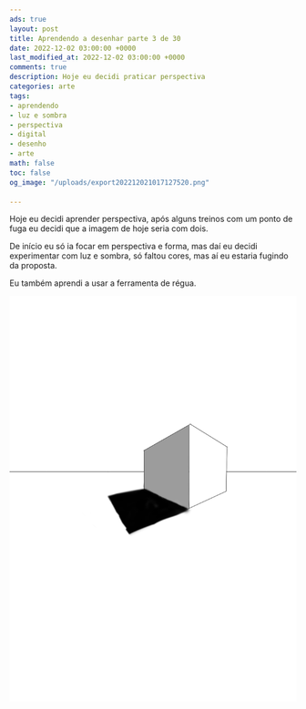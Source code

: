 ```yaml
---
ads: true
layout: post
title: Aprendendo a desenhar parte 3 de 30
date: 2022-12-02 03:00:00 +0000
last_modified_at: 2022-12-02 03:00:00 +0000
comments: true
description: Hoje eu decidi praticar perspectiva
categories: arte
tags:
- aprendendo
- luz e sombra
- perspectiva
- digital
- desenho
- arte
math: false
toc: false
og_image: "/uploads/export202212021017127520.png"

---
```

Hoje eu decidi aprender perspectiva, após alguns treinos com um ponto de fuga eu decidi que a imagem de hoje seria com dois.

De início eu só ia focar em perspectiva e forma, mas daí eu decidi experimentar com luz e sombra, só faltou cores, mas aí eu estaria fugindo da proposta.

Eu também aprendi a usar a ferramenta de régua.

![Um cubo em perspectiva com dois pontos de fuga e sombreamento](/uploads/export202212021017127520.png "Uma das linhas foi feita sem régua")
